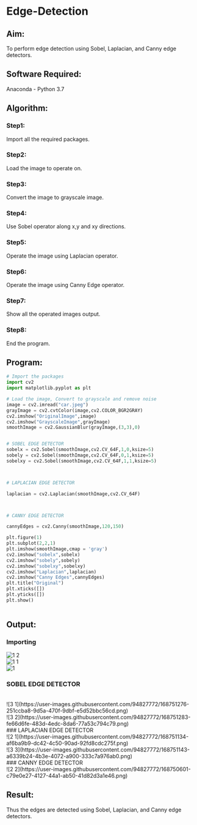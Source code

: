 # Edge-Detection
## Aim:
To perform edge detection using Sobel, Laplacian, and Canny edge detectors.

## Software Required:
Anaconda - Python 3.7

## Algorithm:
### Step1:
Import all the required packages.

### Step2:
Load the image to operate on.

### Step3:
Convert the image to grayscale image.

### Step4:
Use Sobel operator along x,y and xy directions.

### Step5:
Operate the image using Laplacian operator.

### Step6:
Operate the image using Canny Edge operator.

### Step7:
Show all the operated images output.

### Step8:
End the program.
 
## Program:

``` Python
# Import the packages
import cv2
import matplotlib.pyplot as plt

# Load the image, Convert to grayscale and remove noise
image = cv2.imread("car.jpeg")
grayImage = cv2.cvtColor(image,cv2.COLOR_BGR2GRAY)
cv2.imshow("OriginalImage",image)
cv2.imshow("GrayscaleImage",grayImage)
smoothImage = cv2.GaussianBlur(grayImage,(3,3),0)


# SOBEL EDGE DETECTOR
sobelx = cv2.Sobel(smoothImage,cv2.CV_64F,1,0,ksize=5)
sobely = cv2.Sobel(smoothImage,cv2.CV_64F,0,1,ksize=5)
sobelxy = cv2.Sobel(smoothImage,cv2.CV_64F,1,1,ksize=5)



# LAPLACIAN EDGE DETECTOR

laplacian = cv2.Laplacian(smoothImage,cv2.CV_64F)



# CANNY EDGE DETECTOR

cannyEdges = cv2.Canny(smoothImage,120,150)

plt.figure(1)
plt.subplot(2,2,1)
plt.imshow(smoothImage,cmap = 'gray')
cv2.imshow("sobelx",sobelx)
cv2.imshow("sobely",sobely)
cv2.imshow("sobelxy",sobelxy)
cv2.imshow("Laplacian",laplacian)
cv2.imshow("Canny Edges",cannyEdges)
plt.title("Original")
plt.xticks([])
plt.yticks([])
plt.show()



```
## Output:
### Importing
![1 2](https://user-images.githubusercontent.com/94827772/168750353-289e3999-24f2-4eef-af69-88f314f9275c.png)
</br>
![1 1](https://user-images.githubusercontent.com/94827772/168750361-e8578c2c-ea6e-478b-aad1-a36e7410a27b.png)
</br>
![1](https://user-images.githubusercontent.com/94827772/168750449-68129d53-9602-442f-9c3d-a19598689929.png)
</br>
### SOBEL EDGE DETECTOR
</br>
![3 1](https://user-images.githubusercontent.com/94827772/168751276-251ccba8-9d5a-470f-9dbf-e5d52bbc56cd.png)
</br>
![3 2](https://user-images.githubusercontent.com/94827772/168751283-fe66d6fe-483d-4edc-8da6-77a53c794c79.png)
</br>
### LAPLACIAN EDGE DETECTOR
</br>
![2 1](https://user-images.githubusercontent.com/94827772/168751134-af6ba9b9-dc42-4c50-90ad-92fd8cdc275f.png)
</br>
![3 3](https://user-images.githubusercontent.com/94827772/168751143-a6339b24-4b3e-4072-a900-333c7a976ab0.png)
</br>
### CANNY EDGE DETECTOR
</br>
![2 2](https://user-images.githubusercontent.com/94827772/168750601-c79e0e27-4127-44a1-ab50-41d82d3a1e46.png)


## Result:
Thus the edges are detected using Sobel, Laplacian, and Canny edge detectors.

